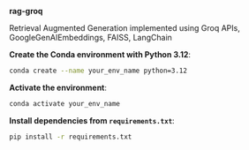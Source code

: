 **rag-groq**

Retrieval Augmented Generation implemented using Groq APIs, GoogleGenAIEmbeddings, FAISS, LangChain

**Create the Conda environment with Python 3.12**:
   ```bash
   conda create --name your_env_name python=3.12
   ```

**Activate the environment**:
   ```bash
   conda activate your_env_name
   ```

**Install dependencies from `requirements.txt`**:
   ```bash
   pip install -r requirements.txt
   ```

